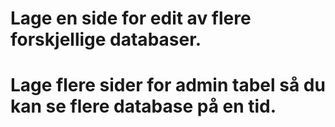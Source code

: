 #
#   Lage en side for edit av flere forskjellige databaser.
#
#   Lage flere sider for admin tabel så du kan se flere database på en tid.
#
